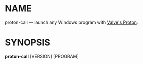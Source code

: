 # NAME
proton-call — launch any Windows program with [Valve's Proton](https://github.com/ValveSoftware/Proton).

# SYNOPSIS
**proton-call** [VERSION] [PROGRAM]

